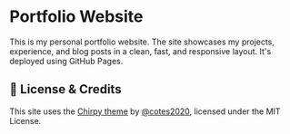 # Portfolio Website

This is my personal portfolio website. The site showcases my projects, experience, and blog posts in a clean, fast, and responsive layout. It's deployed using GitHub Pages.

## 📝 License & Credits
This site uses the [Chirpy theme](https://github.com/cotes2020/jekyll-theme-chirpy) by [@cotes2020](https://github.com/cotes2020), licensed under the MIT License.
